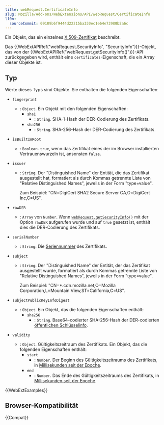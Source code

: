 ```yaml
---
title: webRequest.CertificateInfo
slug: Mozilla/Add-ons/WebExtensions/API/webRequest/CertificateInfo
l10n:
  sourceCommit: 09109b6f9444d22215ba330ec1e64e73980b2a6c
---
```


Ein Objekt, das ein einzelnes [X.509-Zertifikat](https://datatracker.ietf.org/doc/html/rfc5280) beschreibt.

Das {{WebExtAPIRef("webRequest.SecurityInfo", "SecurityInfo")}}-Objekt, das von der {{WebExtAPIRef("webRequest.getSecurityInfo()")}}-API zurückgegeben wird, enthält eine `certificates`-Eigenschaft, die ein Array dieser Objekte ist.

## Typ

Werte dieses Typs sind Objekte. Sie enthalten die folgenden Eigenschaften:

- `fingerprint`
  - : `Object`. Ein Objekt mit den folgenden Eigenschaften:
    - `sha1`
      - : `String`. SHA-1-Hash der DER-Codierung des Zertifikats.
    - `sha256`
      - : `String`. SHA-256-Hash der DER-Codierung des Zertifikats.

- `isBuiltInRoot`
  - : `Boolean`. `true`, wenn das Zertifikat eines der im Browser installierten Vertrauenswurzeln ist, ansonsten `false`.
- `issuer`
  - : `String`. Der "Distinguished Name" der Entität, die das Zertifikat ausgestellt hat, formatiert als durch Kommas getrennte Liste von "Relative Distinguished Names", jeweils in der Form "type=value".

    Zum Beispiel: "CN=DigiCert SHA2 Secure Server CA,O=DigiCert Inc,C=US".

- `rawDER`
  - : `Array` von `Number`. Wenn [`webRequest.getSecurityInfo()`](/de/docs/Mozilla/Add-ons/WebExtensions/API/webRequest/getSecurityInfo) mit der Option `rawDER` aufgerufen wurde und auf `true` gesetzt ist, enthält dies die DER-Codierung des Zertifikats.
- `serialNumber`
  - : `String`. Die [Seriennummer](https://datatracker.ietf.org/doc/html/rfc5280#section-4.1.2.2) des Zertifikats.
- `subject`
  - : `String`. Der "Distinguished Name" der Entität, der das Zertifikat ausgestellt wurde, formatiert als durch Kommas getrennte Liste von "Relative Distinguished Names", jeweils in der Form "type=value".

    Zum Beispiel: "CN=\*.cdn.mozilla.net,O=Mozilla Corporation,L=Mountain View,ST=California,C=US".

- `subjectPublicKeyInfoDigest`
  - : `Object`. Ein Objekt, das die folgenden Eigenschaften enthält:
    - `sha256`
      - : `String`. Base64-codierter SHA-256-Hash der DER-codierten [öffentlichen Schlüsselinfo](https://datatracker.ietf.org/doc/html/rfc5280#section-4.1.2.7).

- `validity`
  - : `Object`. Gültigkeitszeitraum des Zertifikats. Ein Objekt, das die folgenden Eigenschaften enthält:
    - `start`
      - : `Number`. Der Beginn des Gültigkeitszeitraums des Zertifikats, in [Millisekunden seit der Epoche](https://en.wikipedia.org/wiki/Unix_time).
    - `end`
      - : `Number`. Das Ende des Gültigkeitszeitraums des Zertifikats, in [Millisekunden seit der Epoche](https://en.wikipedia.org/wiki/Unix_time).

{{WebExtExamples}}

## Browser-Kompatibilität

{{Compat}}
